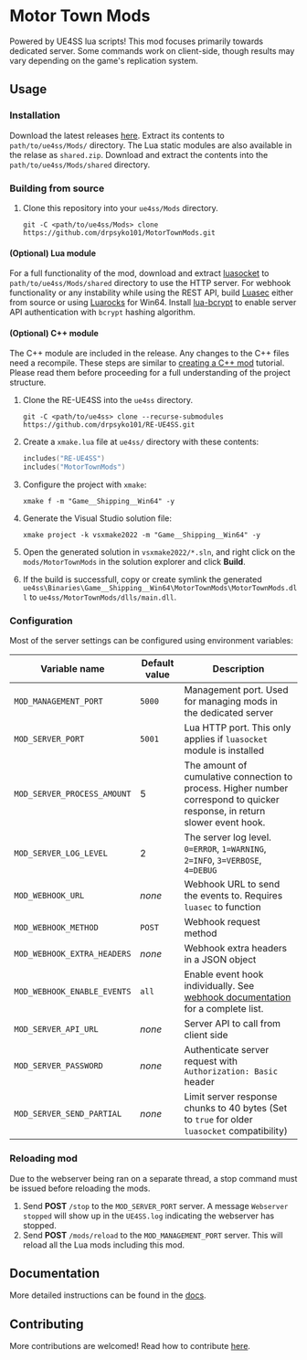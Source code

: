 # Motor Town Mods

Powered by UE4SS lua scripts! This mod focuses primarily towards dedicated server. Some commands work on client-side, though results may vary depending on the game's replication system.

## Usage

### Installation

Download the latest releases [here](https://github.com/drpsyko101/MotorTownMods/releases). Extract its contents to `path/to/ue4ss/Mods/` directory. The Lua static modules are also available in the relase as `shared.zip`. Download and extract the contents into the `path/to/ue4ss/Mods/shared` directory.

### Building from source

1. Clone this repository into your `ue4ss/Mods` directory.

   ```shell
   git -C <path/to/ue4ss/Mods> clone https://github.com/drpsyko101/MotorTownMods.git
   ```

#### (Optional) Lua module

For a full functionality of the mod, download and extract [luasocket](https://github.com/alain-riedinger/luasocket/releases/tag/3.1-5.4.7) to `path/to/ue4ss/Mods/shared` directory to use the HTTP server. For webhook functionality or any instability while using the REST API, build [Luasec](https://github.com/lunarmodules/luasec) either from source or using [Luarocks](https://luarocks.org/) for Win64. Install [lua-bcrypt](https://github.com/mikejsavage/lua-bcrypt) to enable server API authentication with `bcrypt` hashing algorithm.

#### (Optional) C++ module

The C++ module are included in the release. Any changes to the C++ files need a recompile. These steps are similar to [creating a C++ mod](https://docs.ue4ss.com/dev/guides/creating-a-c++-mod.html) tutorial. Please read them before proceeding for a full understanding of the project structure.

1. Clone the RE-UE4SS into the `ue4ss` directory.

   ```shell
   git -C <path/to/ue4ss> clone --recurse-submodules https://github.com/drpsyko101/RE-UE4SS.git
   ```

2. Create a `xmake.lua` file at `ue4ss/` directory with these contents:

   ```lua
   includes("RE-UE4SS")
   includes("MotorTownMods")
   ```

3. Configure the project with `xmake`:

   ```shell
   xmake f -m "Game__Shipping__Win64" -y
   ```

4. Generate the Visual Studio solution file:

   ```shell
   xmake project -k vsxmake2022 -m "Game__Shipping__Win64" -y
   ```

5. Open the generated solution in `vsxmake2022/*.sln`, and right click on the `mods/MotorTownMods` in the solution explorer and click **Build**.
6. If the build is successfull, copy or create symlink the generated `ue4ss\Binaries\Game__Shipping__Win64\MotorTownMods\MotorTownMods.dll` to `ue4ss/MotorTownMods/dlls/main.dll`.

### Configuration

Most of the server settings can be configured using environment variables:

| Variable name               | Default value | Description                                                                                                                |
| --------------------------- | ------------- | -------------------------------------------------------------------------------------------------------------------------- |
| `MOD_MANAGEMENT_PORT`       | `5000`        | Management port. Used for managing mods in the dedicated server                                                            |
| `MOD_SERVER_PORT`           | `5001`        | Lua HTTP port. This only applies if `luasocket` module is installed                                                        |
| `MOD_SERVER_PROCESS_AMOUNT` | 5             | The amount of cumulative connection to process. Higher number correspond to quicker response, in return slower event hook. |
| `MOD_SERVER_LOG_LEVEL`      | 2             | The server log level. `0=ERROR`, `1=WARNING`, `2=INFO`, `3=VERBOSE`, `4=DEBUG`                                             |
| `MOD_WEBHOOK_URL`           | _none_        | Webhook URL to send the events to. Requires `luasec` to function                                                           |
| `MOD_WEBHOOK_METHOD`        | `POST`        | Webhook request method                                                                                                     |
| `MOD_WEBHOOK_EXTRA_HEADERS` | _none_        | Webhook extra headers in a JSON object                                                                                     |
| `MOD_WEBHOOK_ENABLE_EVENTS` | `all`         | Enable event hook individually. See [webhook documentation](./docs/Webhooks.md) for a complete list.                       |
| `MOD_SERVER_API_URL`        | _none_        | Server API to call from client side                                                                                        |
| `MOD_SERVER_PASSWORD`       | _none_        | Authenticate server request with `Authorization: Basic ` header                                                            |
| `MOD_SERVER_SEND_PARTIAL`   | _none_        | Limit server response chunks to 40 bytes (Set to `true` for older `luasocket` compatibility)                               |

### Reloading mod

Due to the webserver being ran on a separate thread, a stop command must be issued before reloading the mods.

1. Send **POST** `/stop` to the `MOD_SERVER_PORT` server. A message `Webserver stopped` will show up in the `UE4SS.log` indicating the webserver has stopped.
2. Send **POST** `/mods/reload` to the `MOD_MANAGEMENT_PORT` server. This will reload all the Lua mods including this mod.

## Documentation

More detailed instructions can be found in the [docs](./docs).

## Contributing

More contributions are welcomed! Read how to contribute [here](./docs/CONTRIBUTING.md).
